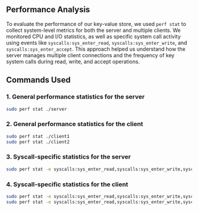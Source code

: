 ## Performance Analysis

To evaluate the performance of our key-value store, we used `perf stat` to collect system-level metrics for both the server and multiple clients. We monitored CPU and I/O statistics, as well as specific system call activity using events like `syscalls:sys_enter_read`, `syscalls:sys_enter_write`, and `syscalls:sys_enter_accept`. This approach helped us understand how the server manages multiple client connections and the frequency of key system calls during read, write, and accept operations.

## Commands Used

### 1. General performance statistics for the server
```bash
sudo perf stat ./server
```
### 2. General performance statistics for the client
```bash
sudo perf stat ./client1
sudo perf stat ./client2
```
### 3. Syscall-specific statistics for the server
```bash
sudo perf stat -e syscalls:sys_enter_read,syscalls:sys_enter_write,syscalls:sys_enter_accept ./server
```

### 4. Syscall-specific statistics for the client
```bash
sudo perf stat -e syscalls:sys_enter_read,syscalls:sys_enter_write,syscalls:sys_enter_accept ./client1
sudo perf stat -e syscalls:sys_enter_read,syscalls:sys_enter_write,syscalls:sys_enter_accept ./client2
```
